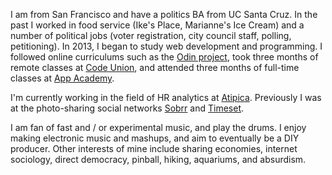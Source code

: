 I am from San Francisco and have a politics BA from UC Santa Cruz. In the past
I worked in food service (Ike's Place, Marianne's Ice Cream) and a number of
political jobs (voter registration, city council staff, polling, petitioning).
In 2013, I began to study web development and programming. I followed online curriculums such as the [Odin project](http://theodinproject.com/), took three months of remote classes at [Code Union](http://codeunion.io), and attended three months of full-time classes at [App Academy](http://www.appacademy.io/curriculum).

I'm currently working in the field of HR analytics at [Atipica](http://atipica.co).
Previously I was at the photo-sharing social networks [Sobrr](http://sobrr.life) and
[Timeset](http://timeset.com).

I am fan of fast and / or experimental music, and play the drums. I enjoy making
electronic music and mashups, and aim to eventually be a DIY producer. Other
interests of mine include sharing economies, internet sociology, direct democracy,
pinball, hiking, aquariums, and absurdism.
